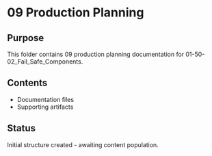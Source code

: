 # 09 Production Planning

## Purpose
This folder contains 09 production planning documentation for 01-50-02_Fail_Safe_Components.

## Contents
- Documentation files
- Supporting artifacts

## Status
Initial structure created - awaiting content population.
